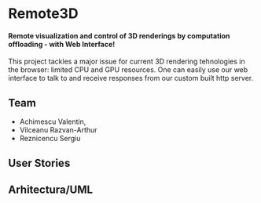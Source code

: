 # Remote3D
#### Remote visualization and control of 3D renderings by computation offloading - with Web Interface!
This project tackles a major issue for current 3D rendering tehnologies in the browser: limited CPU and GPU resources. 
One can easily use our web interface to talk to and receive responses from our custom built http server.


## Team
- Achimescu Valentin,
- Vilceanu Razvan-Arthur
- Reznicencu Sergiu

## User Stories

## Arhitectura/UML
